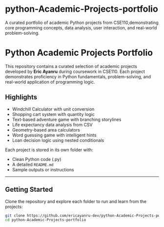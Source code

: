 # python-Academic-Projects-portfolio
A curated portfolio of academic Python projects from CSE110,demonstrating core programming concepts, data analysis, user interaction, and real-world problem-solving.
# Python Academic Projects Portfolio

This repository contains a curated selection of academic projects developed by **Eric Ayanru** during coursework in CSE110. Each project demonstrates proficiency in Python fundamentals, problem-solving, and real-world application of programming logic.

## Highlights
- Windchill Calculator with unit conversion
- Shopping cart system with quantity logic
- Text-based adventure game with branching storylines
- Life expectancy data analysis from CSV
- Geometry-based area calculators
- Word guessing game with intelligent hints
- Loan decision logic using nested conditionals

Each project is stored in its own folder with:
- Clean Python code (.py)
- A detailed `README.md`
- Sample outputs or instructions

---

## Getting Started
Clone the repository and explore each folder to run and learn from the projects:

```bash
git clone https://github.com/ericayanru-dev/python-Academic-Projects-portfolio.git
cd python-Academic-Projects-portfolio
